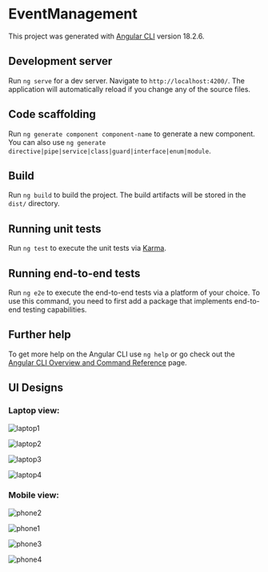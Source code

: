 # EventManagement

This project was generated with [Angular CLI](https://github.com/angular/angular-cli) version 18.2.6.

## Development server

Run `ng serve` for a dev server. Navigate to `http://localhost:4200/`. The application will automatically reload if you change any of the source files.

## Code scaffolding

Run `ng generate component component-name` to generate a new component. You can also use `ng generate directive|pipe|service|class|guard|interface|enum|module`.

## Build

Run `ng build` to build the project. The build artifacts will be stored in the `dist/` directory.

## Running unit tests

Run `ng test` to execute the unit tests via [Karma](https://karma-runner.github.io).

## Running end-to-end tests

Run `ng e2e` to execute the end-to-end tests via a platform of your choice. To use this command, you need to first add a package that implements end-to-end testing capabilities.

## Further help

To get more help on the Angular CLI use `ng help` or go check out the [Angular CLI Overview and Command Reference](https://angular.dev/tools/cli) page.


## UI Designs
### Laptop view:


![laptop1](https://github.com/user-attachments/assets/408d9cf8-f33d-44fb-be85-3f724869e3d7)

![laptop2](https://github.com/user-attachments/assets/484ce58c-a333-4be2-be78-be5d9290849e)

![laptop3](https://github.com/user-attachments/assets/be3b91fe-f6c2-46e8-915b-783f80102fd8)

![laptop4](https://github.com/user-attachments/assets/a64d0921-f1ec-42fe-b8e8-c9ecffa6fc48)





### Mobile view:


![phone2](https://github.com/user-attachments/assets/3e692013-b75e-4667-a3fe-aaf5a4263496)

![phone1](https://github.com/user-attachments/assets/7ee48cbc-5863-4372-97dd-3abf334001fc)

![phone3](https://github.com/user-attachments/assets/6bede9ee-a70b-485f-b49e-f1de5283aaf7)

![phone4](https://github.com/user-attachments/assets/3c0afad5-761d-4605-accd-bbc925348a70)
